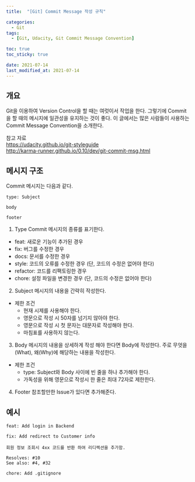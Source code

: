 ```yaml
---
title:  "[Git] Commit Message 작성 규칙"

categories:
  - Git
tags:
  - [Git, Udacity, Git Commit Message Convention]

toc: true
toc_sticky: true

date: 2021-07-14
last_modified_at: 2021-07-14
---
```


## 개요

Git을 이용하여 Version Control을 할 때는 여럿이서 작업을 한다.
그렇기에 Commit을 할 때의 메시지에 일관성을 유지하는 것이 좋다.
이 글에서는 많은 사람들이 사용하는 Commit Message Convention을 소개한다.

참고 자료<br>
<https://udacity.github.io/git-styleguide> <br>
<http://karma-runner.github.io/0.10/dev/git-commit-msg.html> <br>


## 메시지 구조

Commit 메시지는 다음과 같다.

```
type: Subject

body

footer
```

1. Type
Commit 메시지의 종류를 표기한다.
- feat: 새로운 기능이 추가된 경우
- fix: 버그를 수정한 경우
- docs: 문서를 수정한 경우
- style: 코드의 오류를 수정한 경우 (단, 코드의 수정은 없어야 한다)
- refactor: 코드를 리팩토링한 경우
- chore: 설정 파일을 변경한 경우 (단, 코드의 수정은 없어야 한다)

2. Subject
메시지의 내용을 간략히 작성한다. 
- 제한 조건
	- 현재 시제를 사용해야 한다.
	- 영문으로 작성 시 50자를 넘기지 않아야 한다.
	- 영문으로 작성 시 첫 문자는 대문자로 작성해야 한다.
	- 마침표를 사용하지 않는다.

3. Body
메시지의 내용을 상세하게 작성 해야 한다면 Body에 작성한다. 주로 무엇을(What), 왜(Why)에 해당하는 내용을 작성한다.
- 제한 조건
	- type: Subject와 Body 사이에 빈 줄을 하나 추가해야 한다.
	- 가독성을 위해 영문으로 작성시 한 줄은 최대 72자로 제한한다.

4. Footer
참조할만한 Issue가 있다면 추가해준다.

## 예시

```
feat: Add login in Backend
``` 

```
fix: Add redirect to Customer info

회원 정보 조회시 4xx 코드를 반환 하여 리디렉션을 추가함.

Resolves: #10
See also: #4, #32
```

```
chore: Add .gitignore
```

